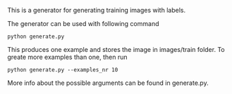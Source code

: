 This is a generator for generating training images with labels.

The generator can be used with following command
```
python generate.py
```
This produces one example and stores the image in images/train folder. To greate more examples than one, then run
```
python generate.py --examples_nr 10
```
More info about the possible arguments can be found in generate.py.
